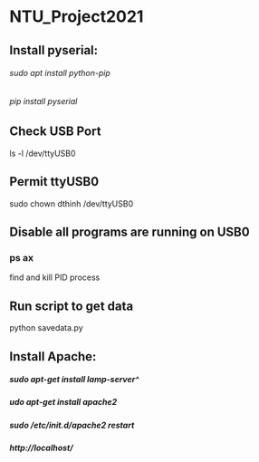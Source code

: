 # NTU_Project2021
## Install pyserial:
###### sudo apt install python-pip
###### pip install pyserial

## Check USB Port
ls -l /dev/ttyUSB0

## Permit ttyUSB0
sudo chown dthinh /dev/ttyUSB0

## Disable all programs are running on USB0
### ps ax
find and kill PID process

## Run script to get data
python savedata.py

## Install Apache:
##### sudo apt-get install lamp-server^
##### udo apt-get install apache2
##### sudo /etc/init.d/apache2 restart

##### http://localhost/
